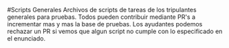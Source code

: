 #Scripts Generales
Archivos de scripts de tareas de los tripulantes generales para pruebas.
Todos pueden contribuir mediante PR's a incrementar mas y mas la base de pruebas. Los ayudantes podemos rechazar un PR si vemos que algun script no cumple con lo especificado en el enunciado.